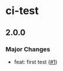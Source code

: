# ci-test

## 2.0.0

### Major Changes

-   feat: first test ([#1](https://github.com/gyurielf/ci-test/pull/1))
